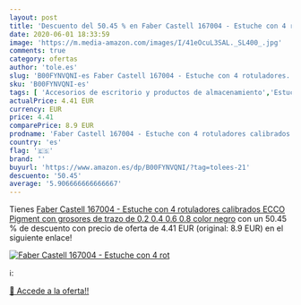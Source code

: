 ```yaml
---
layout: post
title: 'Descuento del 50.45 % en Faber Castell 167004 - Estuche con 4 rot'
date: 2020-06-01 18:33:59
image: 'https://m.media-amazon.com/images/I/41eOcuL3SAL._SL400_.jpg'
comments: true
category: ofertas
author: 'tole.es'
slug: 'B00FYNVQNI-es Faber Castell 167004 - Estuche con 4 rotuladores...'
sku: 'B00FYNVQNI-es'
tags: [ 'Accesorios de escritorio y productos de almacenamiento','Estuches escolares','Herramientas de mano para jardinería','Jardinería','Jardín','Material de oficina','Materiales, organizadores y dispensadores de escritorio','Oficina y papelería','Tijeras de podar para jardinería','castell','faber','rotuladores', ]
actualPrice: 4.41 EUR
currency: EUR
price: 4.41
comparePrice: 8.9 EUR
prodname: 'Faber Castell 167004 - Estuche con 4 rotuladores calibrados ECCO Pigment con grosores de trazo de 0.2  0.4  0.6  0.8  color negro'
country: 'es'
flag: '🇪🇸'
brand: ''
buyurl: 'https://www.amazon.es/dp/B00FYNVQNI/?tag=tolees-21'
descuento: '50.45'
average: '5.906666666666667'
---
```


Tienes [Faber Castell 167004 - Estuche con 4 rotuladores calibrados ECCO Pigment con grosores de trazo de 0.2  0.4  0.6  0.8  color negro](https://www.amazon.es/dp/B00FYNVQNI/?tag=tolees-21) con un 50.45 % de descuento con precio de oferta de 4.41 EUR (original: 8.9 EUR) en el siguiente enlace!

[![Faber Castell 167004 - Estuche con 4 rot](https://m.media-amazon.com/images/I/41eOcuL3SAL._SL400_.jpg)](https://www.amazon.es/dp/B00FYNVQNI/?tag=tolees-21)

ℹ️:


[🛒 Accede a la oferta!!](https://www.amazon.es/dp/B00FYNVQNI/?tag=tolees-21)
